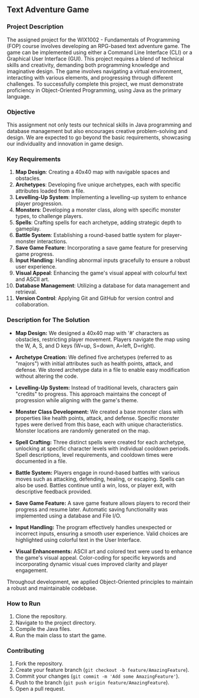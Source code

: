 ## Text Adventure Game

### Project Description
The assigned project for the WIX1002 - Fundamentals of Programming (FOP) course involves developing an RPG-based text adventure game. The game can be implemented using either a Command Line Interface (CLI) or a Graphical User Interface (GUI). This project requires a blend of technical skills and creativity, demanding both programming knowledge and imaginative design. The game involves navigating a virtual environment, interacting with various elements, and progressing through different challenges. To successfully complete this project, we must demonstrate proficiency in Object-Oriented Programming, using Java as the primary language.

### Objective
This assignment not only tests our technical skills in Java programming and database management but also encourages creative problem-solving and design. We are expected to go beyond the basic requirements, showcasing our individuality and innovation in game design.

### Key Requirements
1. **Map Design**: Creating a 40x40 map with navigable spaces and obstacles.
2. **Archetypes**: Developing five unique archetypes, each with specific attributes loaded from a file.
3. **Levelling-Up System**: Implementing a levelling-up system to enhance player progression.
4. **Monsters**: Developing a monster class, along with specific monster types, to challenge players.
5. **Spells**: Crafting spells for each archetype, adding strategic depth to gameplay.
6. **Battle System**: Establishing a round-based battle system for player-monster interactions.
7. **Save Game Feature**: Incorporating a save game feature for preserving game progress.
8. **Input Handling**: Handling abnormal inputs gracefully to ensure a robust user experience.
9. **Visual Appeal**: Enhancing the game's visual appeal with colourful text and ASCII art.
10. **Database Management**: Utilizing a database for data management and retrieval.
11. **Version Control**: Applying Git and GitHub for version control and collaboration.

### Description for The Solution
- **Map Design:** We designed a 40x40 map with '#' characters as obstacles, restricting player movement. Players navigate the map using the W, A, S, and D keys (W=up, S=down, A=left, D=right).

- **Archetype Creation:** We defined five archetypes (referred to as "majors") with initial attributes such as health points, attack, and defense. We stored archetype data in a file to enable easy modification without altering the code.

- **Levelling-Up System:** Instead of traditional levels, characters gain "credits" to progress. This approach maintains the concept of progression while aligning with the game's theme.

- **Monster Class Development:** We created a base monster class with properties like health points, attack, and defense. Specific monster types were derived from this base, each with unique characteristics. Monster locations are randomly generated on the map.

- **Spell Crafting:** Three distinct spells were created for each archetype, unlocking at specific character levels with individual cooldown periods. Spell descriptions, level requirements, and cooldown times were documented in a file.

- **Battle System:** Players engage in round-based battles with various moves such as attacking, defending, healing, or escaping. Spells can also be used. Battles continue until a win, loss, or player exit, with descriptive feedback provided.

- **Save Game Feature:** A save game feature allows players to record their progress and resume later. Automatic saving functionality was implemented using a database and File I/O.

- **Input Handling:** The program effectively handles unexpected or incorrect inputs, ensuring a smooth user experience. Valid choices are highlighted using colorful text in the User Interface.

- **Visual Enhancements:** ASCII art and colored text were used to enhance the game's visual appeal. Color-coding for specific keywords and incorporating dynamic visual cues improved clarity and player engagement.

Throughout development, we applied Object-Oriented principles to maintain a robust and maintainable codebase.

### How to Run
1. Clone the repository.
2. Navigate to the project directory.
3. Compile the Java files.
4. Run the main class to start the game.

### Contributing
1. Fork the repository.
2. Create your feature branch (`git checkout -b feature/AmazingFeature`).
3. Commit your changes (`git commit -m 'Add some AmazingFeature'`).
4. Push to the branch (`git push origin feature/AmazingFeature`).
5. Open a pull request.

